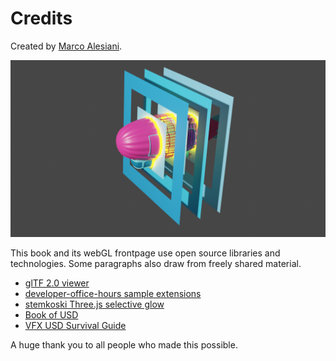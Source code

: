 # Credits

Created by [Marco Alesiani](https://www.linkedin.com/in/marcodiiga/).

![](./images/credits/usd_logo_airship_rendered.png)

This book and its webGL frontpage use open source libraries and technologies. Some paragraphs also draw from freely shared material.

* [glTF 2.0 viewer](https://github.com/donmccurdy/three-gltf-viewer)
* [developer-office-hours sample extensions](https://github.com/mati-nvidia/developer-office-hours)
* [stemkoski Three.js selective glow](http://stemkoski.github.io/Three.js/Selective-Glow.html)
* [Book of USD](https://remedy-entertainment.github.io/USDBook/)
* [VFX USD Survival Guide](https://lucascheller.github.io/VFX-UsdSurvivalGuide/)

A huge thank you to all people who made this possible.
